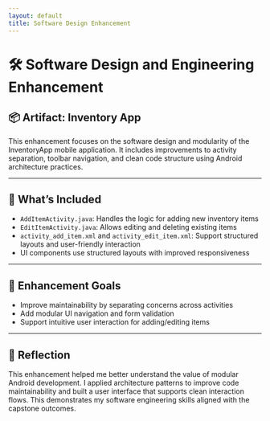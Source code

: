 ```yaml
---
layout: default
title: Software Design Enhancement
---
```


# 🛠️ Software Design and Engineering Enhancement

## 📦 Artifact: Inventory App

This enhancement focuses on the software design and modularity of the InventoryApp mobile application. It includes improvements to activity separation, toolbar navigation, and clean code structure using Android architecture practices.

---

## 📁 What’s Included

- `AddItemActivity.java`: Handles the logic for adding new inventory items  
- `EditItemActivity.java`: Allows editing and deleting existing items  
- `activity_add_item.xml` and `activity_edit_item.xml`: Support structured layouts and user-friendly interaction  
- UI components use structured layouts with improved responsiveness

---

## 🎯 Enhancement Goals

- Improve maintainability by separating concerns across activities  
- Add modular UI navigation and form validation  
- Support intuitive user interaction for adding/editing items

---

## 💬 Reflection

This enhancement helped me better understand the value of modular Android development. I applied architecture patterns to improve code maintainability and built a user interface that supports clean interaction flows. This demonstrates my software engineering skills aligned with the capstone outcomes.
